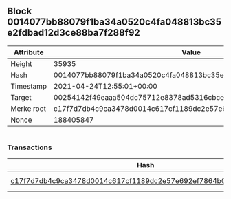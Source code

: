 ## Block 0014077bb88079f1ba34a0520c4fa048813bc35e2fdbad12d3ce88ba7f288f92

Attribute | Value
--- | ---
Height | 35935
Hash | 0014077bb88079f1ba34a0520c4fa048813bc35e2fdbad12d3ce88ba7f288f92
Timestamp | 2021-04-24T12:55:01+00:00
Target | 00254142f49eaaa504dc75712e8378ad5316cbcead634704b3734b6271167cc4
Merke root | c17f7d7db4c9ca3478d0014c617cf1189dc2e57e692ef7864b062a634606af73
Nonce | 188405847

```

```

### Transactions

Hash | Amount
--- | ---
[c17f7d7db4c9ca3478d0014c617cf1189dc2e57e692ef7864b062a634606af73](c17f7d7db4c9ca3478d0014c617cf1189dc2e57e692ef7864b062a634606af73.md) | 10.00000000 SKEPTI 
